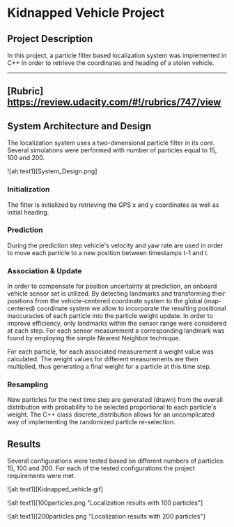# Kidnapped Vehicle Project

## Project Description

In this project, a particle filter based localization system was implemented in C++ in order to retrieve the coordinates and heading of a stolen vehicle.

---

## [Rubric] https://review.udacity.com/#!/rubrics/747/view


## System Architecture and Design
The localization system uses a two-dimensional particle filter in its core. Several simulations were performed with number of particles equal to 15, 100 and 200.

![alt text1][System_Design.png]

### Initialization
The filter is initialized by retrieving the GPS x and y coordinates as well as initial heading.

### Prediction
During the prediction step vehicle's velocity and yaw rate are used in order to move each particle to a new position between timestamps t-1 and t.

### Association & Update

In order to compensate for position uncertainty at prediction, an onboard vehicle sensor set is utilized. By detecting landmarks and transforming their positions from the vehicle-centered coordinate system to the global (map-centered) coordinate system we allow to incorporate the resulting positional inaccuracies of each particle into the particle weight update. In order to improve efficiency, only landmarks within the sensor range were considered at each step. For each sensor measurement a corresponding landmark was found by employing the simple Nearest Neighbor technique.

For each particle, for each associated measurement a weight value was calculated. The weight values for different measurements are then multiplied, thus generating a final weight for a particle at this time step.


### Resampling

New particles for the next time step are generated (drawn) from the overall distribution with probability to be selected proportional to each particle's weight. The C++ class discrete_distribution allows for an uncomplicated way of implementing the randomized particle re-selection.


## Results
Several configurations were tested based on different numbers of particles: 15, 100 and 200. For each of the tested configurations the project requirements were met.

![alt text1][Kidnapped_vehicle.gif]

![alt text1][100particles.png "Localization results with 100 particles"]

![alt text1][200particles.png "Localization results with 200 particles"]
